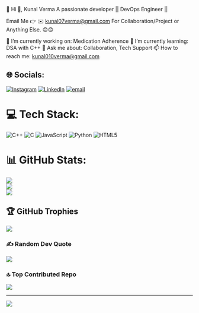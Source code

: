💫 Hi 👋, Kunal Verma
A passionate developer || DevOps Engineer || 

Email Me 👉 ✉️ kunal07verma@gmail.com For Collaboration/Project or Anything Else. 😊😊

🔭 I’m currently working on: Medication Adherence
🌱 I’m currently learning: DSA with C++
💬 Ask me about: Collaboration, Tech Support
📫 How to reach me: kunal010verma@gmail.com
## 🌐 Socials:
[![Instagram](https://img.shields.io/badge/Instagram-%23E4405F.svg?logo=Instagram&logoColor=white)](https://instagram.com/kunnnaaaalll) [![LinkedIn](https://img.shields.io/badge/LinkedIn-%230077B5.svg?logo=linkedin&logoColor=white)](https://linkedin.com/in/kunal-verma-37a1a335b) [![email](https://img.shields.io/badge/Email-D14836?logo=gmail&logoColor=white)](mailto:kunal07verma@gmail.com) 

# 💻 Tech Stack:
![C++](https://img.shields.io/badge/c++-%2300599C.svg?style=for-the-badge&logo=c%2B%2B&logoColor=white) ![C](https://img.shields.io/badge/c-%2300599C.svg?style=for-the-badge&logo=c&logoColor=white) ![JavaScript](https://img.shields.io/badge/javascript-%23323330.svg?style=for-the-badge&logo=javascript&logoColor=%23F7DF1E) ![Python](https://img.shields.io/badge/python-3670A0?style=for-the-badge&logo=python&logoColor=ffdd54) ![HTML5](https://img.shields.io/badge/html5-%23E34F26.svg?style=for-the-badge&logo=html5&logoColor=white)
# 📊 GitHub Stats:
![](https://github-readme-stats.vercel.app/api?username=kunnnaaalll&theme=dark&hide_border=false&include_all_commits=true&count_private=false)<br/>
![](https://nirzak-streak-stats.vercel.app/?user=kunnnaaalll&theme=dark&hide_border=false)<br/>
![](https://github-readme-stats.vercel.app/api/top-langs/?username=kunnnaaalll&theme=dark&hide_border=false&include_all_commits=true&count_private=false&layout=compact)

## 🏆 GitHub Trophies
![](https://github-profile-trophy.vercel.app/?username=kunnnaaalll&theme=radical&no-frame=false&no-bg=true&margin-w=4)

### ✍️ Random Dev Quote
![](https://quotes-github-readme.vercel.app/api?type=horizontal&theme=radical)

### 🔝 Top Contributed Repo
![](https://github-contributor-stats.vercel.app/api?username=kunnnaaalll&limit=5&theme=dark&combine_all_yearly_contributions=true)

---
[![](https://visitcount.itsvg.in/api?id=kunnnaaalll&icon=0&color=0)](https://visitcount.itsvg.in)

<!-- Proudly created with GPRM ( https://gprm.itsvg.in ) -->

